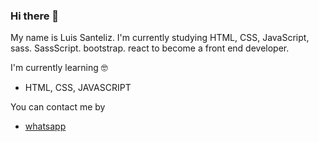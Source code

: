 ### Hi there 👋
My name is Luis Santeliz. I'm currently studying HTML, CSS, JavaScript, sass. SassScript. bootstrap. react to become a front end developer.
   
   I'm currently learning 🤓
- HTML, CSS, JAVASCRIPT

You can contact me by
- [whatsapp](https://wa.me/584127924818)


